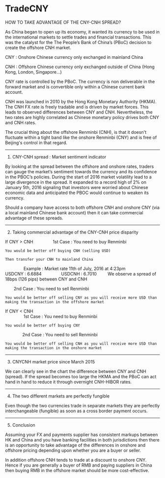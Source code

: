 # TradeCNY

HOW TO TAKE ADVANTAGE OF THE CNY-CNH SPREAD?

As China began to open up its economy, it wanted its currency to be used in the international markets to settle trades and financial transactions.  This was the catalyst for the The People’s Bank of China’s (PBoC) decision to create the offshore CNH market.

CNY : Onshore Chinese currency only exchanged in mainland China

CNH : Offshore Chinese currency only exchanged outside of China (Hong Kong, London, Singapore…)
    
CNY rate is controlled by the PBoC. The currency is non deliverable in the forward market and is convertible only within a Chinese current bank account.

CNH was launched in 2010 by the Hong Kong Monetary Authority (HKMA). The CNH FX rate is freely tradable and is driven by market forces. This leads to observed differences between CNY and CNH. Nevertheless, the two rates are highly correlated as Chinese monetary policy drives both CNY and CNH rates.

The crucial thing about the offshore Renminbi (CNH), is that it doesn't fluctuate within a tight band like the onshore Renminbi (CNY) and is free of Beijing's control in that regard.

----------------------------------------------------------------------------------------------------------------------------------------
1.   CNY-CNH spread : Market sentiment indicator

By looking at the spread between the offshore and onshore rates, traders can gauge the market’s sentiment towards the currency and its confidence in the PBOC’s policies. During the start of 2016 market volatility lead to a large divergence in the spread. It expanded to a record high of 2% on January 5th, 2016 signaling that investors were worried about Chinese economic data and anticipated the PBOC would continue to weaken its currency. 

Should a company have access to both offshore CNH and onshore CNY (via a local mainland Chinese bank account) then it can take commercial advantage of these spreads. 

----------------------------------------------------------------------------------------------------------------------------------------
2.   Taking commercial advantage of the CNY-CNH price disparity

If CNY > CNH
    
    1st Case : You need to buy Renminbi
    
    You would be better off buying CNH (selling USD)
    
    Then transfer your CNH to mainland China 
    
    Example : Market rate 11th of July, 2016 at 4:23pm
    
    USDCNY : 6.6884
    
    USDCNH : 6.7010
    
    We observe a spread of 18bps (126 pips) between CNY and CNH

    2nd Case : You need to sell Renminbi
    
    You would be better off selling CNY as you will receive more USD than making the transaction in the offshore market

If CNY < CNH  
    
    1st Case : You need to buy Renminbi
    
    You would be better off buying CNY

    2nd Case : You need to sell Renminbi
    
    You would be better off selling CNH as you will receive more USD than making the transaction in the onshore market

----------------------------------------------------------------------------------------------------------------------------------------
3.   CNYCNH market price since March 2015

We can clearly see in the chart the difference between CNY and CNH (spread). If the spread becomes too large the HKMA and the PBoC can act hand in hand to reduce it through overnight CNH-HIBOR rates. 

----------------------------------------------------------------------------------------------------------------------------------------
4.   The two different markets are perfectly fungible

Even though the two currencies trade in separate markets they are perfectly interchangeable (fungible) as soon as a cross border payment occurs.

----------------------------------------------------------------------------------------------------------------------------------------
5.  Conclusion 

Assuming your FX and payments supplier has consistent markups between HK and China and you have banking facilities in both jurisdictions then there is an opportunity to take advantage of the differences in onshore and offshore pricing depending upon whether you are a buyer or seller.

In addition offshore CNH tends to trade at a discount to onshore CNY. Hence if you are generally a buyer of RMB and paying suppliers in China then buying RMB in the offshore market should be more cost-effective.

